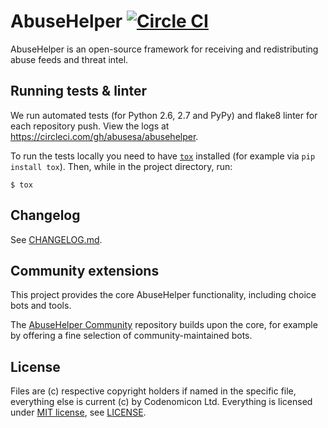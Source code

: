 # AbuseHelper [![Circle CI](https://circleci.com/gh/abusesa/abusehelper.svg?style=shield)](https://circleci.com/gh/abusesa/abusehelper)

AbuseHelper is an open-source framework for receiving and redistributing abuse feeds and threat intel.

## Running tests & linter

We run automated tests (for Python 2.6, 2.7 and PyPy) and flake8 linter for each repository push. View the logs at https://circleci.com/gh/abusesa/abusehelper.

To run the tests locally you need to have [```tox```](http://tox.testrun.org/) installed (for example via ```pip install tox```). Then, while in the project directory, run:

```
$ tox
```

## Changelog

See [CHANGELOG.md](./CHANGELOG.md).

## Community extensions

This project provides the core AbuseHelper functionality, including choice bots and tools.

The [AbuseHelper Community](https://bitbucket.org/ahcommunity/) repository builds upon the core, for example by offering a fine selection of community-maintained bots.

## License

Files are (c) respective copyright holders if named in the specific file, everything else is current (c) by Codenomicon Ltd. Everything is licensed under [MIT license](http://www.opensource.org/licenses/mit-license.php), see [LICENSE](./LICENSE).
